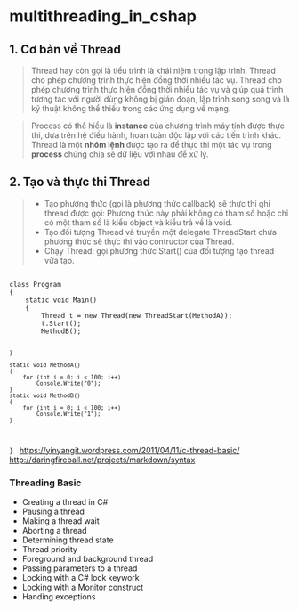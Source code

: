 # multithreading_in_cshap

## 1. Cơ bản về Thread
> Thread hay còn gọi là tiểu trình là khái niệm trong lập trình. Thread cho phép chương trình thực hiện đồng thời nhiều tác vụ.
Thread cho phép chương trình thực hiện đồng thời nhiều tác vụ và giúp quá trình tương tác với người dùng không bị gián đoạn, lập trình song song và là kỹ thuật không thể thiếu trong các ứng dụng về mạng.

> Process có thể hiểu là <b>instance</b> của chương trình máy tính được thực thi, dựa trên hệ điều hành, hoàn toàn độc lập với các tiến trình khác.
> Thread là một <b> nhóm lệnh </b> được tạo ra để thực thi một tác vụ trong <b> process </b> chúng chia sẽ dữ liệu với nhau để xử lý.

## 2. Tạo và thực thi Thread
> - Tạo phương thức (gọi là phương thức callback) sẽ thực thi ghi thread được gọi: Phương thức này phải không có tham số hoặc chỉ có một tham số là kiểu object và kiểu trả về là void.
> - Tạo đối tượng Thread và truyền một delegate ThreadStart chứa phương thức sẽ thực thi vào contructor của Thread.
> - Chạy Thread: gọi phương thức Start() của đối tượng tạo thread vừa tạo.

<code>
class Program
{
    static void Main()
    {
        Thread t = new Thread(new ThreadStart(MethodA));
        t.Start();
        MethodB();
 
    }
 
    static void MethodA()
    {
        for (int i = 0; i < 100; i++)
            Console.Write("0");
    }
    static void MethodB()
    {
        for (int i = 0; i < 100; i++)
            Console.Write("1");
    }
}
</code>
https://yinyangit.wordpress.com/2011/04/11/c-thread-basic/
http://daringfireball.net/projects/markdown/syntax


### Threading Basic
<ul>
	<li> Creating a thread in C# </li>
	<li> Pausing a thread </li>
	<li> Making a thread wait</li>
	<li> Aborting a thread </li>
	<li> Determining thread state </li>
	<li> Thread priority</li>
	<li> Foreground and background thread </li>
	<li> Passing parameters to a thread </li>
	<li> Locking with a C# lock keywork </li>
	<li> Locking with a Monitor construct </li>
	<li> Handing exceptions </li>
</ul>